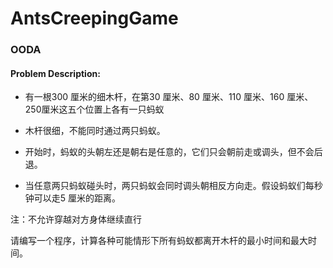 # AntsCreepingGame
### OODA

#### Problem Description: 

- 有一根300 厘米的细木杆，在第30 厘米、80 厘米、110 厘米、160 厘米、250厘米这五个位置上各有一只蚂蚁

- 木杆很细，不能同时通过两只蚂蚁。

- 开始时，蚂蚁的头朝左还是朝右是任意的，它们只会朝前走或调头，但不会后退。

- 当任意两只蚂蚁碰头时，两只蚂蚁会同时调头朝相反方向走。假设蚂蚁们每秒钟可以走5 厘米的距离。

注：不允许穿越对方身体继续直行

请编写一个程序，计算各种可能情形下所有蚂蚁都离开木杆的最小时间和最大时间。

